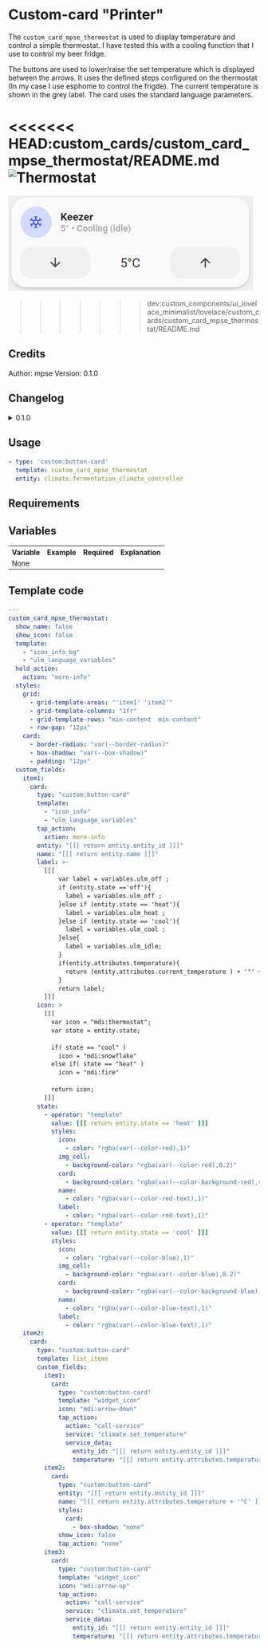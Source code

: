 # Custom-card "Printer"

The `custom_card_mpse_thermostat` is used to display temperature and control a simple thermostat. I have tested this with a cooling function that I use to control my beer fridge.

The buttons are used to lower/raise the set temperature which is displayed between the arrows. It uses the defined steps configured on the thermostat (In my case I use esphome to control the frigde). The current temperature is shown in the grey label. The card uses the standard language parameters.

<<<<<<< HEAD:custom_cards/custom_card_mpse_thermostat/README.md
![Thermostat](../assets/screenshots/custom_thermostat.png)
=======
![Thermostat](../../docs/assets/img/custom_thermostat.png)
>>>>>>> dev:custom_components/ui_lovelace_minimalist/lovelace/custom_cards/custom_card_mpse_thermostat/README.md

## Credits

Author: mpse
Version: 0.1.0

## Changelog

<details>
<summary>0.1.0</summary>
Initial release inspired from various posts on home assistant forum.
</details>

## Usage

```yaml
- type: 'custom:button-card'
  template: custom_card_mpse_thermostat
  entity: climate.fermentation_climate_controller
```

## Requirements

## Variables

<table>
<tr>
<th>Variable</th>
<th>Example</th>
<th>Required</th>
<th>Explanation</th>
</tr>
<tr>
<td>None</td>
<td></td>
<td></td>
<td></td>
</tr>
</tr>
</table>

## Template code

```yaml
---
custom_card_mpse_thermostat:
  show_name: false
  show_icon: false
  template:
    - "icon_info_bg"
    - "ulm_language_variables"
  hold_action:
    action: "more-info"
  styles:
    grid:
      - grid-template-areas: "'item1' 'item2'"
      - grid-template-columns: "1fr"
      - grid-template-rows: "min-content  min-content"
      - row-gap: "12px"
    card:
      - border-radius: "var(--border-radius)"
      - box-shadow: "var(--box-shadow)"
      - padding: "12px"
  custom_fields:
    item1:
      card:
        type: "custom:button-card"
        template:
          - "icon_info"
          - "ulm_language_variables"
        tap_action:
          action: more-info
        entity: "[[[ return entity.entity_id ]]]"
        name: "[[[ return entity.name ]]]"
        label: >-
          [[[
              var label = variables.ulm_off ;
              if (entity.state =='off'){
                label = variables.ulm_off ;
              }else if (entity.state == 'heat'){
                label = variables.ulm_heat ;
              }else if (entity.state == 'cool'){
                label = variables.ulm_cool ;
              }else{
                label = variables.ulm_idle;
              }
              if(entity.attributes.temperature){
                return (entity.attributes.current_temperature ) + '°' + ' • ' + label + ' (' + entity.attributes.hvac_action + ')';
              }
              return label;
          ]]]
        icon: >
          [[[
            var icon = "mdi:thermostat";
            var state = entity.state;

            if( state == "cool" )
              icon = "mdi:snowflake"
            else if( state == "heat" )
              icon = "mdi:fire"

            return icon;
          ]]]
        state:
          - operator: "template"
            value: [[[ return entity.state == 'heat' ]]]
            styles:
              icon:
                - color: "rgba(var(--color-red),1)"
              img_cell:
                - background-color: "rgba(var(--color-red),0.2)"
              card:
                - background-color: "rgba(var(--color-background-red),var(--opacity-bg))"
              name:
                - color: "rgba(var(--color-red-text),1)"
              label:
                - color: "rgba(var(--color-red-text),1)"
          - operator: "template"
            value: [[[ return entity.state == 'cool' ]]]
            styles:
              icon:
                - color: "rgba(var(--color-blue),1)"
              img_cell:
                - background-color: "rgba(var(--color-blue),0.2)"
              card:
                - background-color: "rgba(var(--color-background-blue),var(--opacity-bg))"
              name:
                - color: "rgba(var(--color-blue-text),1)"
              label:
                - color: "rgba(var(--color-blue-text),1)"
    item2:
      card:
        type: "custom:button-card"
        template: list_items
        custom_fields:
          item1:
            card:
              type: "custom:button-card"
              template: "widget_icon"
              icon: "mdi:arrow-down"
              tap_action:
                action: "call-service"
                service: "climate.set_temperature"
                service_data:
                  entity_id: "[[[ return entity.entity_id ]]]"
                  temperature: "[[[ return entity.attributes.temperature - entity.attributes.target_temp_step ]]]"
          item2:
            card:
              type: "custom:button-card"
              entity: "[[[ return entity.entity_id ]]]"
              name: "[[[ return entity.attributes.temperature + '°C' ]]]"
              styles:
                card:
                  - box-shadow: "none"
              show_icon: false
              tap_action: "none"
          item3:
            card:
              type: "custom:button-card"
              template: "widget_icon"
              icon: "mdi:arrow-up"
              tap_action:
                action: "call-service"
                service: "climate.set_temperature"
                service_data:
                  entity_id: "[[[ return entity.entity_id ]]]"
                  temperature: "[[[ return entity.attributes.temperature + entity.attributes.target_temp_step ]]]"
```
